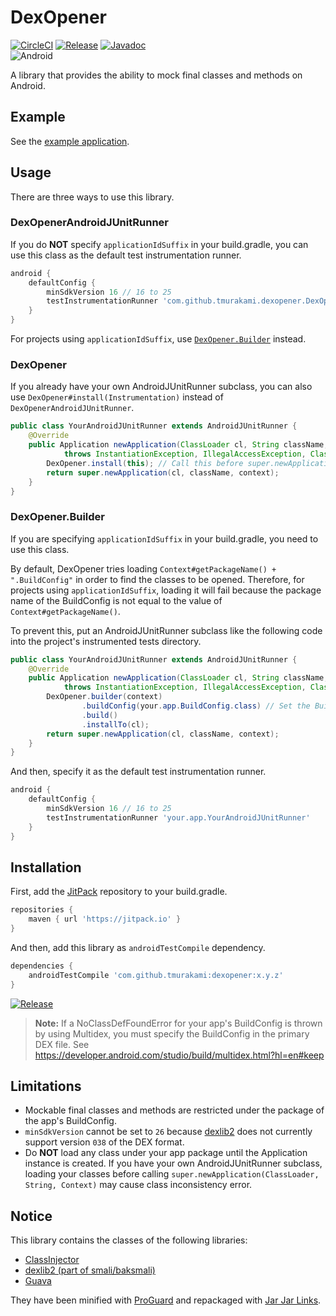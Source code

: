 # DexOpener

[![CircleCI](https://circleci.com/gh/tmurakami/dexopener.svg?style=shield)](https://circleci.com/gh/tmurakami/dexopener)
[![Release](https://jitpack.io/v/tmurakami/dexopener.svg)](https://jitpack.io/#tmurakami/dexopener)
[![Javadoc](https://img.shields.io/badge/Javadoc-0.12.0-brightgreen.svg)](https://jitpack.io/com/github/tmurakami/dexopener/0.12.0/javadoc/)<br>
![Android](https://img.shields.io/badge/Android-4.1%2B-blue.svg)

A library that provides the ability to mock final classes and methods on Android.

## Example

See the [example application](dexopener-example).

## Usage

There are three ways to use this library.

### DexOpenerAndroidJUnitRunner

If you do **NOT** specify `applicationIdSuffix` in your build.gradle, you can use this class as the default test instrumentation runner.

```groovy
android {
    defaultConfig {
        minSdkVersion 16 // 16 to 25
        testInstrumentationRunner 'com.github.tmurakami.dexopener.DexOpenerAndroidJUnitRunner'
    }
}
```

For projects using `applicationIdSuffix`, use [`DexOpener.Builder`](#dexopenerbuilder) instead.

### DexOpener

If you already have your own AndroidJUnitRunner subclass, you can also use `DexOpener#install(Instrumentation)` instead of `DexOpenerAndroidJUnitRunner`.

```java
public class YourAndroidJUnitRunner extends AndroidJUnitRunner {
    @Override
    public Application newApplication(ClassLoader cl, String className, Context context)
            throws InstantiationException, IllegalAccessException, ClassNotFoundException {
        DexOpener.install(this); // Call this before super.newApplication()
        return super.newApplication(cl, className, context);
    }
}
```

### DexOpener.Builder

If you are specifying `applicationIdSuffix` in your build.gradle, you need to use this class.

By default, DexOpener tries loading `Context#getPackageName() + ".BuildConfig"` in order to find the classes to be opened.
Therefore, for projects using `applicationIdSuffix`, loading it will fail because the package name of the BuildConfig is not equal to the value of `Context#getPackageName()`.

To prevent this, put an AndroidJUnitRunner subclass like the following code into the project's instrumented tests directory.

```java
public class YourAndroidJUnitRunner extends AndroidJUnitRunner {
    @Override
    public Application newApplication(ClassLoader cl, String className, Context context)
            throws InstantiationException, IllegalAccessException, ClassNotFoundException {
        DexOpener.builder(context)
                .buildConfig(your.app.BuildConfig.class) // Set the BuildConfig class
                .build()
                .installTo(cl);
        return super.newApplication(cl, className, context);
    }
}
```

And then, specify it as the default test instrumentation runner.

```groovy
android {
    defaultConfig {
        minSdkVersion 16 // 16 to 25
        testInstrumentationRunner 'your.app.YourAndroidJUnitRunner'
    }
}
```

## Installation

First, add the [JitPack](https://jitpack.io/) repository to your build.gradle.

```groovy
repositories {
    maven { url 'https://jitpack.io' }
}
```

And then, add this library as `androidTestCompile` dependency.

```groovy
dependencies {
    androidTestCompile 'com.github.tmurakami:dexopener:x.y.z'
}
```

[![Release](https://jitpack.io/v/tmurakami/dexopener.svg)](https://jitpack.io/#tmurakami/dexopener)

> **Note:** If a NoClassDefFoundError for your app's BuildConfig is thrown by using Multidex, you must specify the BuildConfig in the primary DEX file.
> See https://developer.android.com/studio/build/multidex.html?hl=en#keep

## Limitations

- Mockable final classes and methods are restricted under the package of the app's BuildConfig.
- `minSdkVersion` cannot be set to `26` because [dexlib2](https://github.com/JesusFreke/smali) does not currently support version `038` of the DEX format.
- Do **NOT** load any class under your app package until the Application instance is created. If you have your own AndroidJUnitRunner subclass, loading your classes before calling `super.newApplication(ClassLoader, String, Context)` may cause class inconsistency error.

## Notice

This library contains the classes of the following libraries:

- [ClassInjector](https://github.com/tmurakami/classinjector)
- [dexlib2 (part of smali/baksmali)](https://github.com/JesusFreke/smali)
- [Guava](https://github.com/google/guava)

They have been minified with [ProGuard](https://www.guardsquare.com/en/proguard) and repackaged with [Jar Jar Links](https://code.google.com/archive/p/jarjar/).
